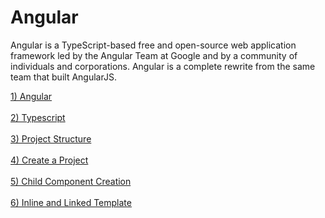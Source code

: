 # Angular
Angular is a TypeScript-based free and open-source web application framework led by the Angular Team at Google and by a community of individuals and corporations. Angular is a complete rewrite from the same team that built AngularJS.

[1) Angular](https://github.com/Girish-GAP/Angular/blob/a0104f152bee4a45524ec94ed692c1c2977bbf36/Angular.md)  <br><br>
[2) Typescript](https://github.com/Girish-GAP/Angular/tree/main/TypeScript)   <br><br>
[3) Project Structure](https://angular.io/guide/file-structure) <br><br>
[4) Create a Project](https://github.com/Girish-GAP/Angular/tree/main/Create%20First%20Application)<br><br>
[5) Child Component Creation](https://github.com/Girish-GAP/Angular/tree/main/Component)<br><br>
[6) Inline and Linked Template](https://github.com/Girish-GAP/Angular/tree/main/Inline%26Linked_Template)<br><br>

